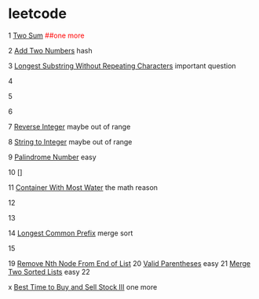 # leetcode
1 [Two Sum](https://leetcode.com/problems/two-sum/) <font color=red> ##one more </font>

2 [Add Two Numbers]() hash

3 [Longest Substring Without Repeating Characters](https://leetcode.com/problems/longest-substring-without-repeating-characters/) important question

4 

5  

6  

7 [Reverse Integer]() maybe out of range

8 [String to Integer]() maybe out of range

9 [Palindrome Number]() easy

10 []

11 [Container With Most Water](https://leetcode.com/problems/container-with-most-water/) the math reason

12 

13 

14 [Longest Common Prefix](https://leetcode.com/problems/longest-common-prefix/) merge sort 

15 

19 [Remove Nth Node From End of List](https://leetcode.com/problems/remove-nth-node-from-end-of-list/) 
20 [Valid Parentheses](https://leetcode.com/problems/valid-parentheses/) easy
21 [Merge Two Sorted Lists](https://leetcode.com/problemset/algorithms/) easy
22 

x [Best Time to Buy and Sell Stock III](https://leetcode.com/problems/best-time-to-buy-and-sell-stock-iii/) one more

